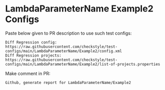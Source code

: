 # LambdaParameterName Example2 Configs
Paste below given to PR description to use such test configs:
```
Diff Regression config: https://raw.githubusercontent.com/checkstyle/test-configs/main/LambdaParameterName/Example2/config.xml
Diff Regression projects: https://raw.githubusercontent.com/checkstyle/test-configs/main/LambdaParameterName/Example2/list-of-projects.properties
```
Make comment in PR:
```
Github, generate report for LambdaParameterName/Example2
```
